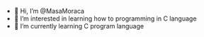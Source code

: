 - 👋 Hi, I’m @MasaMoraca
- 👀 I’m interested in learning how to programming in C language 
- 🌱 I’m currently learning C program language 

<!---
MasaMoraca/MasaMoraca is a ✨ special ✨ repository because its `README.md` (this file) appears on your GitHub profile.
You can click the Preview link to take a look at your changes.
--->
